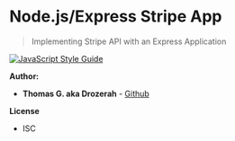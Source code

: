 # Node.js/Express Stripe App

> Implementing Stripe API with an Express Application

[![JavaScript Style Guide](https://img.shields.io/badge/code_style-standard-brightgreen.svg)](https://standardjs.com)

__Author:__

* **Thomas G. aka Drozerah** - [Github](https://github.com/Drozerah)

__License__

* ISC